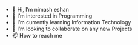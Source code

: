 - 👋 Hi, I’m nimash eshan
- 👀 I’m interested in Programming 
- 🌱 I’m currently learning Information Technology
- 💞️ I’m looking to collaborate on any new Projects
- 📫 How to reach me 

<!---
nimash3eshan/nimash3eshan is a ✨ special ✨ repository because its `README.md` (this file) appears on your GitHub profile.
You can click the Preview link to take a look at your changes.
--->
